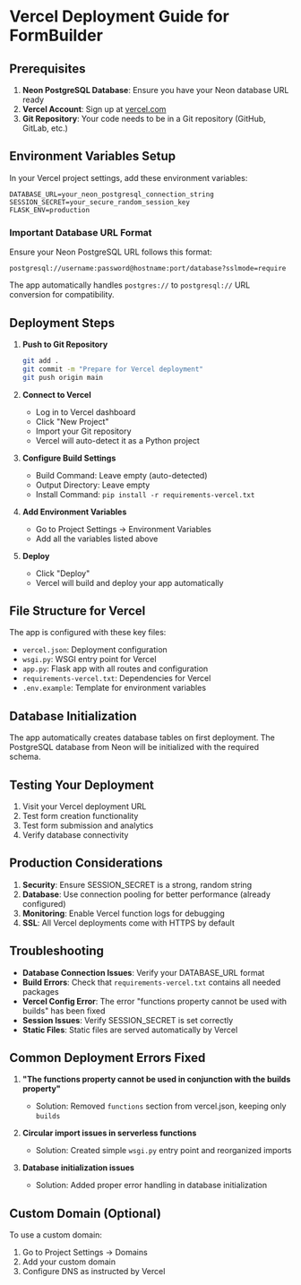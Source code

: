 # Vercel Deployment Guide for FormBuilder

## Prerequisites

1. **Neon PostgreSQL Database**: Ensure you have your Neon database URL ready
2. **Vercel Account**: Sign up at [vercel.com](https://vercel.com)
3. **Git Repository**: Your code needs to be in a Git repository (GitHub, GitLab, etc.)

## Environment Variables Setup

In your Vercel project settings, add these environment variables:

```
DATABASE_URL=your_neon_postgresql_connection_string
SESSION_SECRET=your_secure_random_session_key
FLASK_ENV=production
```

### Important Database URL Format

Ensure your Neon PostgreSQL URL follows this format:
```
postgresql://username:password@hostname:port/database?sslmode=require
```

The app automatically handles `postgres://` to `postgresql://` URL conversion for compatibility.

## Deployment Steps

1. **Push to Git Repository**
   ```bash
   git add .
   git commit -m "Prepare for Vercel deployment"
   git push origin main
   ```

2. **Connect to Vercel**
   - Log in to Vercel dashboard
   - Click "New Project"
   - Import your Git repository
   - Vercel will auto-detect it as a Python project

3. **Configure Build Settings**
   - Build Command: Leave empty (auto-detected)
   - Output Directory: Leave empty
   - Install Command: `pip install -r requirements-vercel.txt`

4. **Add Environment Variables**
   - Go to Project Settings → Environment Variables
   - Add all the variables listed above

5. **Deploy**
   - Click "Deploy"
   - Vercel will build and deploy your app automatically

## File Structure for Vercel

The app is configured with these key files:

- `vercel.json`: Deployment configuration
- `wsgi.py`: WSGI entry point for Vercel
- `app.py`: Flask app with all routes and configuration
- `requirements-vercel.txt`: Dependencies for Vercel
- `.env.example`: Template for environment variables

## Database Initialization

The app automatically creates database tables on first deployment. The PostgreSQL database from Neon will be initialized with the required schema.

## Testing Your Deployment

1. Visit your Vercel deployment URL
2. Test form creation functionality
3. Test form submission and analytics
4. Verify database connectivity

## Production Considerations

1. **Security**: Ensure SESSION_SECRET is a strong, random string
2. **Database**: Use connection pooling for better performance (already configured)
3. **Monitoring**: Enable Vercel function logs for debugging
4. **SSL**: All Vercel deployments come with HTTPS by default

## Troubleshooting

- **Database Connection Issues**: Verify your DATABASE_URL format
- **Build Errors**: Check that `requirements-vercel.txt` contains all needed packages
- **Vercel Config Error**: The error "functions property cannot be used with builds" has been fixed
- **Session Issues**: Verify SESSION_SECRET is set correctly  
- **Static Files**: Static files are served automatically by Vercel

## Common Deployment Errors Fixed

1. **"The functions property cannot be used in conjunction with the builds property"**
   - Solution: Removed `functions` section from vercel.json, keeping only `builds`

2. **Circular import issues in serverless functions**
   - Solution: Created simple `wsgi.py` entry point and reorganized imports

3. **Database initialization issues**
   - Solution: Added proper error handling in database initialization

## Custom Domain (Optional)

To use a custom domain:
1. Go to Project Settings → Domains
2. Add your custom domain
3. Configure DNS as instructed by Vercel